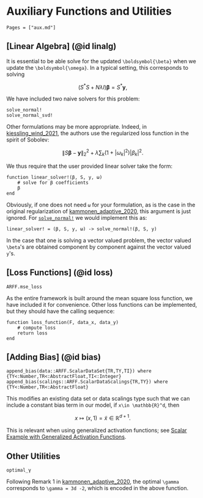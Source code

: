 # Auxiliary Functions and Utilities
```@contents
Pages = ["aux.md"]
```

## [Linear Algebra] (@id linalg)
It is essential to be able solve for the updated ``\boldsymbol{\beta}`` when we update the ``\boldsymbol{\omega}``.  In a typical setting, this corresponds to solving
```math
({S^\ast}S + N \lambda I)\boldsymbol{\beta} = S^\ast \boldsymbol{y},
```
We have included two naive solvers for this problem:
```@docs
solve_normal!
solve_normal_svd!
```

Other formulations may be more appropriate.  Indeed, in [kiessling_wind_2021](@cite), the authors use the regularized loss function in the spirit of Sobolev:
```math
\|S\boldsymbol{\beta}-\boldsymbol{y}\|_2^2 + \lambda \sum_{k} (1+|\omega_k|^2)|\beta_k|^2.
```
We thus require that the user provided linear solver take the form:
```
function linear_solver!(β, S, y, ω)
    # solve for β coefficients
    β
end
```
Obviously, if one does not need `ω` for your formulation, as is the case in the
original regularization of [kammonen_adaptive_2020](@cite), this argument is
just ignored.  For [`solve_normal!`](@ref) we would implement this as:
```
linear_solver! = (β, S, y, ω) -> solve_normal!(β, S, y)
```

In the case that one is solving a vector valued problem, the vector valued
``\beta``'s are obtained component by component against the vector valued
``y``'s. 

## [Loss Functions] (@id loss)
```@docs
ARFF.mse_loss
```
As the entire framework is built around the mean square loss function, we have
included it for convenience.  Other loss functions can be implemented, but they
should have the calling sequence:
```
function loss_function(F, data_x, data_y)
    # compute loss 
    return loss
end
```

## [Adding Bias] (@id bias)
```@docs
append_bias(data::ARFF.ScalarDataSet{TR,TY,TI}) where {TY<:Number,TR<:AbstractFloat,TI<:Integer}
append_bias(scalings::ARFF.ScalarDataScalings{TR,TY}) where {TY<:Number,TR<:AbstractFloat}
```
This modifies an existing data set or data scalings type such that we can include a constant bias term in our model, if ``x\in \mathbb{R}^d``, then 
```math
x\mapsto (x,1)=\tilde{x}\in \mathbb{R}^{d+1}.
```
This is relevant when using generalized activation functions; see [Scalar Example with Generalized Activation Functions](@ref).


## Other Utilities
```@docs
optimal_γ
```
Following Remark 1 in [kammonen_adaptive_2020](@cite), the optimal ``\gamma``
corresponds to ``\gamma = 3d -2``, which is encoded in the above function.

